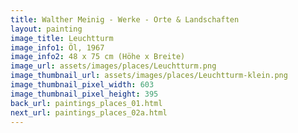 ```yaml
---
title: Walther Meinig - Werke - Orte & Landschaften
layout: painting
image_title: Leuchtturm
image_info1: Öl, 1967
image_info2: 48 x 75 cm (Höhe x Breite)
image_url: assets/images/places/Leuchtturm.png
image_thumbnail_url: assets/images/places/Leuchtturm-klein.png
image_thumbnail_pixel_width: 603
image_thumbnail_pixel_height: 395
back_url: paintings_places_01.html
next_url: paintings_places_02a.html
---
```


